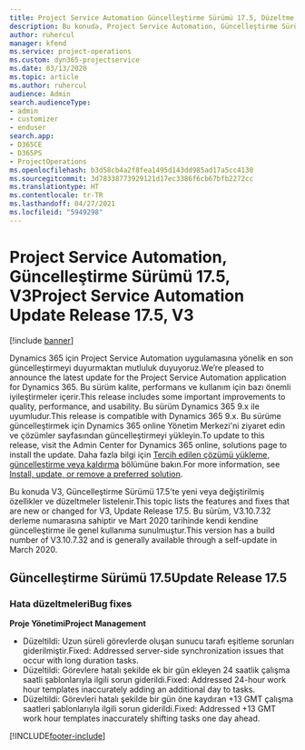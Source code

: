```yaml
---
title: Project Service Automation Güncelleştirme Sürümü 17.5, Düzeltme, V3'teki yenilikler veya değişiklikler
description: Bu konuda, Project Service Automation, Güncelleştirme Sürümü 17.5, V3'teki özellikler ve düzeltmeler listelenir.
author: ruhercul
manager: kfend
ms.service: project-operations
ms.custom: dyn365-projectservice
ms.date: 03/13/2020
ms.topic: article
ms.author: ruhercul
audience: Admin
search.audienceType:
- admin
- customizer
- enduser
search.app:
- D365CE
- D365PS
- ProjectOperations
ms.openlocfilehash: b3d58cb4a2f8fea1495d143dd985ad17a5cc4130
ms.sourcegitcommit: 3d78338773929121d17ec3386f6cb67bfb2272cc
ms.translationtype: HT
ms.contentlocale: tr-TR
ms.lasthandoff: 04/27/2021
ms.locfileid: "5949298"
---
```

# <a name="project-service-automation-update-release-175-v3"></a><span data-ttu-id="a8bfc-103">Project Service Automation, Güncelleştirme Sürümü 17.5, V3</span><span class="sxs-lookup"><span data-stu-id="a8bfc-103">Project Service Automation Update Release 17.5, V3</span></span>

[!include [banner](../includes/psa-now-project-operations.md)]

<span data-ttu-id="a8bfc-104">Dynamics 365 için Project Service Automation uygulamasına yönelik en son güncelleştirmeyi duyurmaktan mutluluk duyuyoruz.</span><span class="sxs-lookup"><span data-stu-id="a8bfc-104">We’re pleased to announce the latest update for the Project Service Automation application for Dynamics 365.</span></span> <span data-ttu-id="a8bfc-105">Bu sürüm kalite, performans ve kullanım için bazı önemli iyileştirmeler içerir.</span><span class="sxs-lookup"><span data-stu-id="a8bfc-105">This release includes some important improvements to quality, performance, and usability.</span></span>  <span data-ttu-id="a8bfc-106">Bu sürüm Dynamics 365 9.x ile uyumludur.</span><span class="sxs-lookup"><span data-stu-id="a8bfc-106">This release is compatible with Dynamics 365 9.x.</span></span> <span data-ttu-id="a8bfc-107">Bu sürüme güncelleştirmek için Dynamics 365 online Yönetim Merkezi'ni ziyaret edin ve çözümler sayfasından güncelleştirmeyi yükleyin.</span><span class="sxs-lookup"><span data-stu-id="a8bfc-107">To update to this release, visit the Admin Center for Dynamics 365 online, solutions page to install the update.</span></span> <span data-ttu-id="a8bfc-108">Daha fazla bilgi için [Tercih edilen çözümü yükleme, güncelleştirme veya kaldırma](/power-platform/admin/install-remove-preferred-solution) bölümüne bakın.</span><span class="sxs-lookup"><span data-stu-id="a8bfc-108">For more information, see [Install, update, or remove a preferred solution](/power-platform/admin/install-remove-preferred-solution).</span></span>

<span data-ttu-id="a8bfc-109">Bu konuda V3, Güncelleştirme Sürümü 17.5'te yeni veya değiştirilmiş özellikler ve düzeltmeler listelenir.</span><span class="sxs-lookup"><span data-stu-id="a8bfc-109">This topic lists the features and fixes that are new or changed for V3, Update Release 17.5.</span></span> <span data-ttu-id="a8bfc-110">Bu sürüm, V3.10.7.32 derleme numarasına sahiptir ve Mart 2020 tarihinde kendi kendine güncelleştirme ile genel kullanıma sunulmuştur.</span><span class="sxs-lookup"><span data-stu-id="a8bfc-110">This version has a build number of V3.10.7.32 and is generally available through a self-update in March 2020.</span></span>


## <a name="update-release-175"></a><span data-ttu-id="a8bfc-111">Güncelleştirme Sürümü 17.5</span><span class="sxs-lookup"><span data-stu-id="a8bfc-111">Update Release 17.5</span></span>

### <a name="bug-fixes"></a><span data-ttu-id="a8bfc-112">Hata düzeltmeleri</span><span class="sxs-lookup"><span data-stu-id="a8bfc-112">Bug fixes</span></span>


<span data-ttu-id="a8bfc-113">**Proje Yönetimi**</span><span class="sxs-lookup"><span data-stu-id="a8bfc-113">**Project Management**</span></span>

- <span data-ttu-id="a8bfc-114">Düzeltildi: Uzun süreli görevlerde oluşan sunucu tarafı eşitleme sorunları giderilmiştir.</span><span class="sxs-lookup"><span data-stu-id="a8bfc-114">Fixed: Addressed server-side synchronization issues that occur with long duration tasks.</span></span>
- <span data-ttu-id="a8bfc-115">Düzeltildi: Görevlere hatalı şekilde ek bir gün ekleyen 24 saatlik çalışma saatli şablonlarıyla ilgili sorun giderildi.</span><span class="sxs-lookup"><span data-stu-id="a8bfc-115">Fixed: Addressed 24-hour work hour templates inaccurately adding an additional day to tasks.</span></span>
- <span data-ttu-id="a8bfc-116">Düzeltildi: Görevleri hatalı şekilde bir gün öne kaydıran +13 GMT çalışma saatleri şablonlarıyla ilgili sorun giderildi.</span><span class="sxs-lookup"><span data-stu-id="a8bfc-116">Fixed: Addressed +13 GMT work hour templates inaccurately shifting tasks one day ahead.</span></span>



[!INCLUDE[footer-include](../includes/footer-banner.md)]